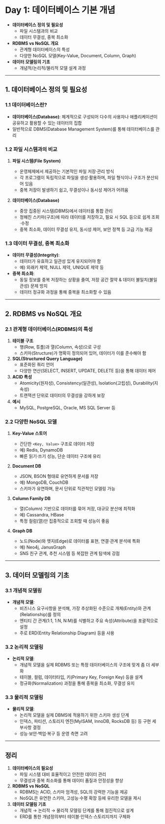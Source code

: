 # Day 1: 데이터베이스 기본 개념

- **데이터베이스 정의 및 필요성**
  - 파일 시스템과의 비교
  - 데이터 무결성, 중복 최소화
- **RDBMS vs NoSQL 개요**
  - 관계형 데이터베이스의 특성
  - 다양한 NoSQL 모델(Key-Value, Document, Column, Graph)
- **데이터 모델링의 기초**
  - 개념적/논리적/물리적 모델 설계 과정

---

## 1. 데이터베이스 정의 및 필요성

### 1.1 데이터베이스란?

- **데이터베이스(Database)**: 체계적으로 구성되어 다수의 사용자나 애플리케이션이 공유하고 활용할 수 있는 데이터의 집합
- 일반적으로 DBMS(Database Management System)를 통해 데이터베이스를 관리

### 1.2 파일 시스템과의 비교

1. **파일 시스템(File System)**

   - 운영체제에서 제공하는 기본적인 파일 저장·관리 방식
   - 각 프로그램이 독립적으로 파일을 생성·활용하며, 파일 형식이나 구조가 분산되어 있음
   - 중복 저장이 발생하기 쉽고, 무결성이나 동시성 제어가 어려움

2. **데이터베이스(Database)**
   - 중앙 집중된 시스템(DBMS)에서 데이터를 통합 관리
   - 정해진 스키마(구조)에 따라 데이터를 저장하고, 필요 시 SQL 등으로 쉽게 조회·수정
   - 중복 최소화, 데이터 무결성 유지, 동시성 제어, 보안 정책 등 고급 기능 제공

### 1.3 데이터 무결성, 중복 최소화

- **데이터 무결성(Integrity)**:
  - 데이터가 유효하고 일관성 있게 유지되어야 함
  - 예) 외래키 제약, NULL 제약, UNIQUE 제약 등
- **중복 최소화**:
  - 동일 정보를 중복 저장하는 상황을 줄여, 저장 공간 절약 & 데이터 불일치(불일관성) 문제 방지
  - 데이터 정규화 과정을 통해 중복을 최소화할 수 있음

---

## 2. RDBMS vs NoSQL 개요

### 2.1 관계형 데이터베이스(RDBMS)의 특성

1. **테이블 구조**
   - 행(Row, 튜플)과 열(Column, 속성)으로 구성
   - 스키마(Structure)가 명확히 정의되어 있어, 데이터가 이를 준수해야 함
2. **SQL(Structured Query Language)**
   - 표준화된 쿼리 언어
   - 다양한 연산(SELECT, INSERT, UPDATE, DELETE 등)을 통해 데이터 제어
3. **ACID 특성**
   - Atomicity(원자성), Consistency(일관성), Isolation(고립성), Durability(지속성)
   - 트랜잭션 단위로 데이터의 무결성을 강하게 보장
4. **예시**
   - MySQL, PostgreSQL, Oracle, MS SQL Server 등

### 2.2 다양한 NoSQL 모델

1. **Key-Value 스토어**

   - 간단한 `<Key, Value>` 구조로 데이터 저장
   - 예) Redis, DynamoDB
   - 빠른 읽기·쓰기 성능, 단순 데이터 구조에 유리

2. **Document DB**

   - JSON, BSON 형태로 유연하게 문서를 저장
   - 예) MongoDB, CouchDB
   - 스키마가 유연하며, 문서 단위로 직관적인 모델링 가능

3. **Column Family DB**

   - 열(Column) 기반으로 데이터를 묶어 저장, 대규모 분산에 최적화
   - 예) Cassandra, HBase
   - 특정 컬럼(열)만 집중적으로 조회할 때 성능이 좋음

4. **Graph DB**
   - 노드(Node)와 엣지(Edge)로 데이터를 표현, 연결·관계 분석에 특화
   - 예) Neo4j, JanusGraph
   - SNS 친구 관계, 추천 시스템 등 복잡한 관계 탐색에 강점

---

## 3. 데이터 모델링의 기초

### 3.1 개념적 모델링

- **개념적 모델**:
  - 비즈니스 요구사항을 분석해, 가장 추상화된 수준으로 개체(Entity)와 관계(Relationship)를 정의
  - 엔티티 간 관계(1:1, 1:N, N:M)를 식별하고 주요 속성(Attribute)을 포괄적으로 설정
  - 주로 ERD(Entity Relationship Diagram) 등을 사용

### 3.2 논리적 모델링

- **논리적 모델**:
  - 개념적 모델을 실제 RDBMS 또는 특정 데이터베이스의 구조에 맞게 좀 더 세부화
  - 테이블, 컬럼, 데이터타입, 키(Primary Key, Foreign Key) 등을 설계
  - 정규화(Normalization) 과정을 통해 중복을 최소화, 무결성 유지

### 3.3 물리적 모델링

- **물리적 모델**:
  - 논리적 모델을 실제 DBMS에 적용하기 위한 스키마 생성 단계
  - 인덱스, 파티션, 스토리지 엔진(MyISAM, InnoDB, RocksDB 등) 등 구현 세부사항 결정
  - 성능·보안·백업·복구 등 운영 측면 고려

---

## 정리

1. **데이터베이스의 필요성**
   - 파일 시스템 대비 효율적이고 안전한 데이터 관리
   - 무결성과 중복 최소화를 통해 데이터 품질과 안정성을 향상
2. **RDBMS vs NoSQL**
   - RDBMS는 ACID, 스키마 엄격성, SQL의 강력한 기능을 제공
   - NoSQL은 유연한 스키마, 고성능·수평 확장 등에 유리한 모델을 제시
3. **데이터 모델링 기초**
   - 개념적 → 논리적 → 물리적 모델링 단계를 통해 점진적으로 설계
   - ERD를 통한 개념정의부터 테이블·인덱스·스토리지까지 구체화

